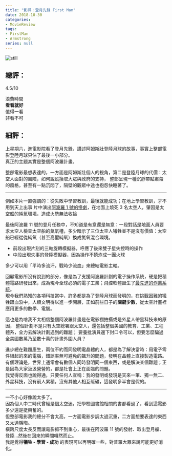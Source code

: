 ```yaml
---
title: "影評：登月先鋒 First Man"
date: 2018-10-30
categories:
- MovieReview
tags:
- FirstMan
- Armstrong
series: null
---
```


![still](/images/movie/firstman.jpg)

## 總評：

4.5/10

浪費時間  
**看看就好**  
值得一看  
非看不可  
<!--more-->

## 細評：

上星期六，進電影院看了登月先鋒，講述阿姆斯壯登陸月球的故事，事實上整部電影登陸月球只佔了最後一小部分。  
真正的主題其實是整個阿波羅計畫。  

整部電影最想表達的，一方面是阿姆斯壯個人的視角，第二是登陸月球的代價：太空人面對的風險，如何說謊換取大眾與政府的支持，
整部呈現一種沉靜帶點肅殺的風格，甚至有一點沉悶了，隔壁的觀眾中途也抱怨快睡著了。

---

例如本片一直強調的：從失敗中學習教訓，最後就能成功；在地上學習教訓，才不用到天上出事
片中演出[阿波羅 1 號的慘劇](https://en.wikipedia.org/wiki/Apollo_1)，在地面上燒死 3 名太空人，肇因是太空船的純氧環境，造成火勢無法收拾

最後阿波羅 11 號的登月任務中，不知道是有意還是無意：一段對話是地面人員要求太空人檢查太空船的氮氣槽，多少暗示了三位太空人犧牲並不是沒有價值：太空船已經從從純氧（甚至高壓純氧）換成氮氧混合環境。  

* 前段出現片刻的三軸旋轉模擬器，呼應了後來雙子星失控時的操作  
* 中段出現失事的登陸模擬器，因為操作不慎炸成一團火球  

多少可以用「平時多流汗，戰時少流血」來總結電影主軸。  

回顧電影所沒有說到的部分，像是為了支援阿波羅計劃的電子操作系統，硬是把積體電路研發出來，成為現今全球必須的電子工業；飛控軟體誕生了[最先進的作業系統](https://github.com/chrislgarry/Apollo-11)。  
現今我們熟知的各項科技當中，許多都是為了登陸月球而發明的，在挑戰困難的犧牲跟血淚中，人類文明得以進一步開展，正如前些日子的**關鍵少數**，從太空計畫裡應用更多的數學、電腦。  

這也是為啥我不太相信整個阿波羅計畫是在電影棚拍攝或是外星人帶黑科技來的原因，
整個計劃不是只有太空總署跟太空人，還包括整個美國的教育、工業、工程體系，全力去解決計劃遇到的難題；
要養批演員還下封口令可以，但要怎麼騙過全美國數萬乃至數十萬的計畫外圍人員？  

進步總在難題產生，兩位不約而同發明電晶體的人，都是為了解決當時：用電子零件組起的來的電腦，錯誤率無可避免的飆升的問題，發明在晶體上直接製造電路。  
有個理論是，世界上通常會有數個人同時發明同一個東西，或是解決某個難題；正是因為大家汲汲營營的，都是社會上正在面臨的問題。  
我覺得反面也說得通，只要任何人宣稱：我的發明或發現是天來一筆、獨一無二、外星科技，沒有前人累積，沒有其他人相互砥礪，這發明多半會是假的。  

---

一不小心好像說太多了。  
因為個人中二時代曾經是個太空迷，把學校圖書館相關的書都看過了，看到這電影多少還是挺興奮的。  
但整部電影我的總分不會太高，一方面電影步調太過沉重，二方面想要表達的東西又太過隱晦。  
橫跨尺度太長反而讓電影抓不到重心，最後在阿波羅 11 號的發射、取出登月艙、登陸…然後在回來的瞬間嘎然而止。  
我是覺得**犧牲 - 學習 - 成功** 的表現可以再明確一些，對普羅大眾來說可能更好消化。